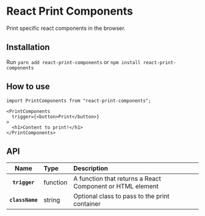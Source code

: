 # React Print Components
Print specific react components in the browser.

## Installation
Run `yarn add react-print-components` or `npm install react-print-components`

## How to use
```
import PrintComponents from "react-print-components";

<PrintComponents
  trigger={<button>Print</button>}
>
  <h1>Content to print!</h1>
</PrintComponents>
```

## API

*<PrintComponents/>*

|Name|Type|Description
|:--:|:-----|:-----|
|**`trigger`**|function|A function that returns a React Component or HTML element
|**`className`**|string|Optional class to pass to the print container
